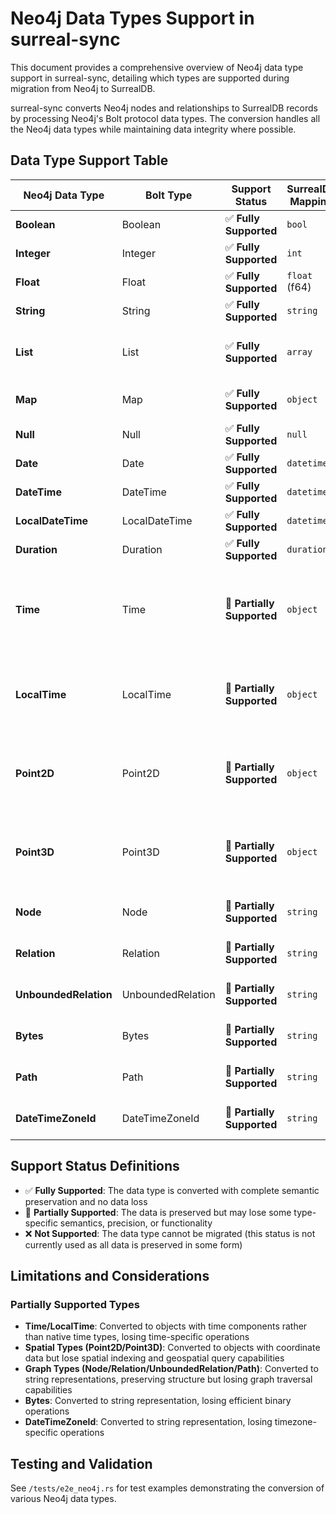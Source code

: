 # Neo4j Data Types Support in surreal-sync

This document provides a comprehensive overview of Neo4j data type support in surreal-sync, detailing which types are supported during migration from Neo4j to SurrealDB.

surreal-sync converts Neo4j nodes and relationships to SurrealDB records by processing Neo4j's Bolt protocol data types. The conversion handles all the Neo4j data types while maintaining data integrity where possible.

## Data Type Support Table

| Neo4j Data Type | Bolt Type | Support Status | SurrealDB Mapping | Notes |
|-----------------|-----------|----------------|-------------------|-------|
| **Boolean** | Boolean | ✅ **Fully Supported** | `bool` | Direct conversion |
| **Integer** | Integer | ✅ **Fully Supported** | `int` | Direct conversion |
| **Float** | Float | ✅ **Fully Supported** | `float` (f64) | Direct conversion |
| **String** | String | ✅ **Fully Supported** | `string` | Direct conversion |
| **List** | List | ✅ **Fully Supported** | `array` | Recursively processed, nested types converted |
| **Map** | Map | ✅ **Fully Supported** | `object` | Recursively processed as nested object |
| **Null** | Null | ✅ **Fully Supported** | `null` | Direct conversion |
| **Date** | Date | ✅ **Fully Supported** | `datetime` | Converted to `datetime` |
| **DateTime** | DateTime | ✅ **Fully Supported** | `datetime` | Converted to `datetime` |
| **LocalDateTime** | LocalDateTime | ✅ **Fully Supported** | `datetime` | Converted to `datetime` |
| **Duration** | Duration | ✅ **Fully Supported** | `duration` | Converted to `duration` |
| **Time** | Time | 🔶 **Partially Supported** | `object` | Converted to object with hour, minute, second, nanosecond, offset_seconds fields |
| **LocalTime** | LocalTime | 🔶 **Partially Supported** | `object` | Converted to object with hour, minute, second, nanosecond fields |
| **Point2D** | Point2D | 🔶 **Partially Supported** | `object` | Converted to object with type, srid, x, y fields, loses spatial indexing |
| **Point3D** | Point3D | 🔶 **Partially Supported** | `object` | Converted to object with type, srid, x, y, z fields, loses spatial indexing |
| **Node** | Node | 🔶 **Partially Supported** | `string` | Converted to debug string representation |
| **Relation** | Relation | 🔶 **Partially Supported** | `string` | Converted to debug string representation |
| **UnboundedRelation** | UnboundedRelation | 🔶 **Partially Supported** | `string` | Converted to debug string representation |
| **Bytes** | Bytes | 🔶 **Partially Supported** | `string` | Converted to debug string representation |
| **Path** | Path | 🔶 **Partially Supported** | `string` | Converted to debug string representation |
| **DateTimeZoneId** | DateTimeZoneId | 🔶 **Partially Supported** | `string` | Converted to debug string representation |

## Support Status Definitions

- ✅ **Fully Supported**: The data type is converted with complete semantic preservation and no data loss
- 🔶 **Partially Supported**: The data is preserved but may lose some type-specific semantics, precision, or functionality
- ❌ **Not Supported**: The data type cannot be migrated (this status is not currently used as all data is preserved in some form)

## Limitations and Considerations

### Partially Supported Types

- **Time/LocalTime**: Converted to objects with time components rather than native time types, losing time-specific operations
- **Spatial Types (Point2D/Point3D)**: Converted to objects with coordinate data but lose spatial indexing and geospatial query capabilities
- **Graph Types (Node/Relation/UnboundedRelation/Path)**: Converted to string representations, preserving structure but losing graph traversal capabilities
- **Bytes**: Converted to string representation, losing efficient binary operations
- **DateTimeZoneId**: Converted to string representation, losing timezone-specific operations

## Testing and Validation

See `/tests/e2e_neo4j.rs` for test examples demonstrating the conversion of various Neo4j data types.
